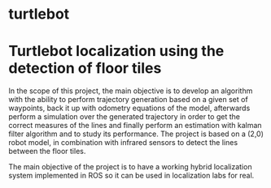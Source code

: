 # turtlebot
# Turtlebot localization using the detection of floor tiles

In the scope of this project, the main objective is to develop an algorithm with the ability to perform trajectory generation based on a given set of waypoints, back it up with odometry equations of the model, afterwards perform a simulation over the generated trajectory in order to get the correct measures of the lines and finally perform an estimation with kalman filter algorithm and to study its performance. The project is based on a (2,0) robot model, in combination with infrared sensors to detect the lines between the floor tiles.

The main objective of the project is to have a working hybrid localization system implemented in ROS so it can be used in localization labs for real.
